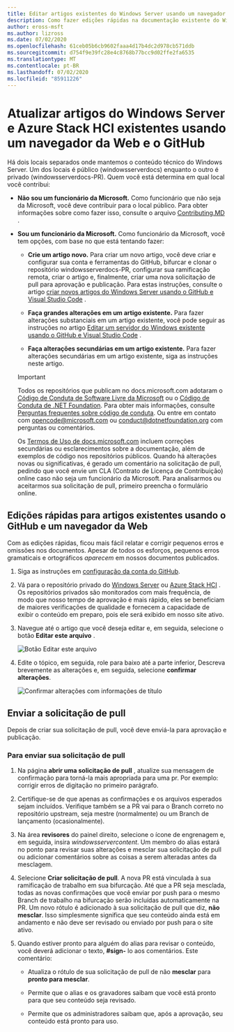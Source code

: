 ```yaml
---
title: Editar artigos existentes do Windows Server usando um navegador da Web e o GitHub
description: Como fazer edições rápidas na documentação existente do Windows Server usando um navegador da Web e o GitHub, como um funcionário da Microsoft.
author: eross-msft
ms.author: lizross
ms.date: 07/02/2020
ms.openlocfilehash: 61ceb05b6cb9602faaa4d17b4dc2d978cb571ddb
ms.sourcegitcommit: d754f9e39fc28e4c8768b77bcc9d02ffe2fa6535
ms.translationtype: MT
ms.contentlocale: pt-BR
ms.lasthandoff: 07/02/2020
ms.locfileid: "85911226"
---
```

# <a name="update-existing-windows-server-and-azure-stack-hci-articles-using-a-web-browser-and-github"></a>Atualizar artigos do Windows Server e Azure Stack HCI existentes usando um navegador da Web e o GitHub

Há dois locais separados onde mantemos o conteúdo técnico do Windows Server. Um dos locais é público (windowsserverdocs) enquanto o outro é privado (windowsserverdocs-PR). Quem você está determina em qual local você contribui:

- **Não sou um funcionário da Microsoft.** Como funcionário que não seja da Microsoft, você deve contribuir para o local público. Para obter informações sobre como fazer isso, consulte o arquivo [Contributing.MD](https://github.com/MicrosoftDocs/windowsserverdocs/blob/master/CONTRIBUTING.md) .

- **Sou um funcionário da Microsoft.** Como funcionário da Microsoft, você tem opções, com base no que está tentando fazer:

    - **Crie um artigo novo.** Para criar um novo artigo, você deve criar e configurar sua conta e ferramentas do GitHub, bifurcar e clonar o repositório windowsserverdocs-PR, configurar sua ramificação remota, criar o artigo e, finalmente, criar uma nova solicitação de pull para aprovação e publicação. Para estas instruções, consulte o artigo [criar novos artigos do Windows Server usando o GitHub e Visual Studio Code](create-new-using-github.md) .

    - **Faça grandes alterações em um artigo existente.** Para fazer alterações substanciais em um artigo existente, você pode seguir as instruções no artigo [Editar um servidor do Windows existente usando o GitHub e Visual Studio Code](edit-existing-using-github.md) .

    - **Faça alterações secundárias em um artigo existente.** Para fazer alterações secundárias em um artigo existente, siga as instruções neste artigo.

    > [!IMPORTANT]
    > Todos os repositórios que publicam no docs.microsoft.com adotaram o [Código de Conduta de Software Livre da Microsoft](https://opensource.microsoft.com/codeofconduct/) ou o [Código de Conduta de .NET Foundation](https://dotnetfoundation.org/code-of-conduct). Para obter mais informações, consulte [Perguntas frequentes sobre código de conduta](https://opensource.microsoft.com/codeofconduct/faq/). Ou entre em contato com [opencode@microsoft.com](mailto:opencode@microsoft.com) ou [conduct@dotnetfoundation.org](mailto:conduct@dotnetfoundation.org) com perguntas ou comentários.
    >
    > Os [Termos de Uso de docs.microsoft.com](https://docs.microsoft.com/legal/termsofuse) incluem correções secundárias ou esclarecimentos sobre a documentação, além de exemplos de código nos repositórios públicos. Quando há alterações novas ou significativas, é gerado um comentário na solicitação de pull, pedindo que você envie um CLA (Contrato de Licença de Contribuição) online caso não seja um funcionário da Microsoft. Para analisarmos ou aceitarmos sua solicitação de pull, primeiro preencha o formulário online.

## <a name="quick-edits-to-existing-articles-using-github-and-a-web-browser"></a>Edições rápidas para artigos existentes usando o GitHub e um navegador da Web

Com as edições rápidas, ficou mais fácil relatar e corrigir pequenos erros e omissões nos documentos. Apesar de todos os esforços, pequenos erros gramaticais e ortográficos _aparecem_ em nossos documentos publicados.

1. Siga as instruções em [configuração da conta do GitHub](https://review.docs.microsoft.com/en-us/help/contribute/contribute-get-started-setup-github?branch=master).

1. Vá para o repositório privado do [Windows Server](https://github.com/MicrosoftDocs/windowsserverdocs-pr/tree/master/WindowsServerDocs) ou [Azure Stack HCI](https://github.com/MicrosoftDocs/azure-stack-docs-pr/tree/master/azure-stack/hci) . Os repositórios privados são monitorados com mais frequência, de modo que nosso tempo de aprovação é mais rápido, eles se beneficiam de maiores verificações de qualidade e fornecem a capacidade de exibir o conteúdo em preparo, pois ele será exibido em nosso site ativo.

2. Navegue até o artigo que você deseja editar e, em seguida, selecione o botão **Editar este arquivo** .

   ![Botão Editar este arquivo](media/github-browser-updates/edit-this-file.png)

3. Edite o tópico, em seguida, role para baixo até a parte inferior, Descreva brevemente as alterações e, em seguida, selecione **confirmar alterações**.

    ![Confirmar alterações com informações de título](media/github-browser-updates/commit-changes.png)

## <a name="submit-the-pull-request"></a>Enviar a solicitação de pull

Depois de criar sua solicitação de pull, você deve enviá-la para aprovação e publicação.

### <a name="to-submit-your-pull-request"></a>Para enviar sua solicitação de pull

1. Na página **abrir uma solicitação de pull** , atualize sua mensagem de confirmação para torná-la mais apropriada para uma pr. Por exemplo: corrigir erros de digitação no primeiro parágrafo.

2. Certifique-se de que apenas as confirmações e os arquivos esperados sejam incluídos. Verifique também se a PR vai para o Branch correto no repositório upstream, seja mestre (normalmente) ou um Branch de lançamento (ocasionalmente).

3. Na área **revisores** do painel direito, selecione o ícone de engrenagem e, em seguida, insira _windowsservercontent_. Um membro do alias estará no ponto para revisar suas alterações e mesclar sua solicitação de pull ou adicionar comentários sobre as coisas a serem alteradas antes da mesclagem.

4. Selecione **Criar solicitação de pull**. A nova PR está vinculada à sua ramificação de trabalho em sua bifurcação. Até que a PR seja mesclada, todas as novas confirmações que você enviar por push para o mesmo Branch de trabalho na bifurcação serão incluídas automaticamente na PR. Um novo rótulo é adicionado à sua solicitação de pull que diz, **não mesclar**. Isso simplesmente significa que seu conteúdo ainda está em andamento e não deve ser revisado ou enviado por push para o site ativo.

5. Quando estiver pronto para alguém do alias para revisar o conteúdo, você deverá adicionar o texto, **#sign-** lo aos comentários. Este comentário:

    - Atualiza o rótulo de sua solicitação de pull de não **mesclar** para **pronto para mesclar**.

    - Permite que o alias e os gravadores saibam que você está pronto para que seu conteúdo seja revisado.

    - Permite que os administradores saibam que, após a aprovação, seu conteúdo está pronto para uso.
